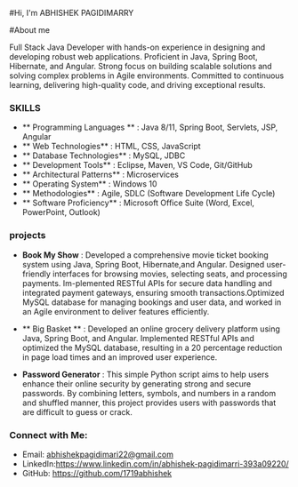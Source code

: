 #Hi, I'm ABHISHEK PAGIDIMARRY

#About me

Full Stack Java Developer with hands-on experience in designing and developing robust web applications. Proficient in
Java, Spring Boot, Hibernate, and Angular. Strong focus on building scalable solutions and solving complex problems
in Agile environments. Committed to continuous learning, delivering high-quality code, and driving exceptional
results.

### SKILLS
- ** Programming Languages **                : Java 8/11, Spring Boot, Servlets, JSP, Angular
- ** Web Technologies**                      : HTML, CSS, JavaScript
- ** Database Technologies**                 : MySQL, JDBC
- ** Development Tools**                     : Eclipse, Maven, VS Code, Git/GitHub
- ** Architectural Patterns**                : Microservices
- ** Operating System**                      : Windows 10
- ** Methodologies**                         : Agile, SDLC (Software Development Life Cycle)
- ** Software Proficiency**                  :  Microsoft Office Suite (Word, Excel, PowerPoint, Outlook)


### projects

- **Book My Show**         : Developed a comprehensive movie ticket booking system using Java, Spring Boot, Hibernate,and Angular. Designed user-friendly interfaces for browsing movies, selecting seats, and processing payments. Im-plemented RESTful APIs for secure data handling and integrated payment gateways, ensuring smooth transactions.Optimized MySQL database for managing bookings and user data, and worked in an Agile environment to deliver features efficiently.
  
- ** Big Basket **         : Developed an online grocery delivery platform using Java, Spring Boot, and Angular. Implemented RESTful APIs and optimized the MySQL database, resulting in a 20 percentage reduction in page load times and an improved user experience.
  
- **Password Generator**   : This simple Python script aims to help users enhance their online security by generating strong and secure passwords. By combining letters, symbols, and numbers in a random and shuffled manner, this project provides users with passwords that are difficult to guess or crack.



### Connect with Me:

- Email: abhishekpagidimari22@gmail.com
- LinkedIn:https://www.linkedin.com/in/abhishek-pagidimarri-393a09220/
- GitHub: https://github.com/1719abhishek



